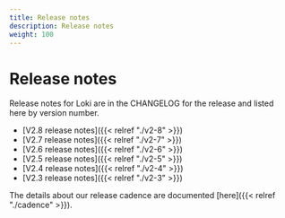 ```yaml
---
title: Release notes
description: Release notes
weight: 100
---
```

# Release notes

Release notes for Loki are in the CHANGELOG for the release and
listed here by version number.

- [V2.8 release notes]({{< relref "./v2-8" >}})
- [V2.7 release notes]({{< relref "./v2-7" >}})
- [V2.6 release notes]({{< relref "./v2-6" >}})
- [V2.5 release notes]({{< relref "./v2-5" >}})
- [V2.4 release notes]({{< relref "./v2-4" >}})
- [V2.3 release notes]({{< relref "./v2-3" >}})

The details about our release cadence are documented [here]({{< relref "./cadence" >}}).

